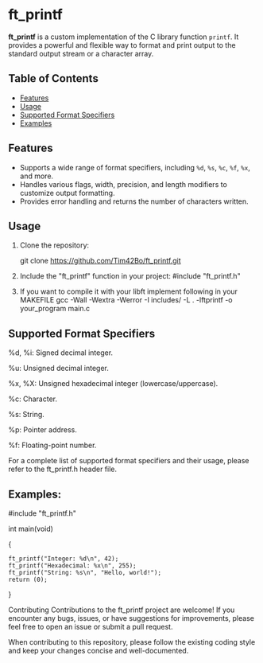 # ft_printf

**ft_printf** is a custom implementation of the C library function `printf`. It provides a powerful and flexible way to format and print output to the standard output stream or a character array.

## Table of Contents

- [Features](#features)
- [Usage](#usage)
- [Supported Format Specifiers](#supported-format-specifiers)
- [Examples](#examples)

## Features

- Supports a wide range of format specifiers, including `%d`, `%s`, `%c`, `%f`, `%x`, and more.
- Handles various flags, width, precision, and length modifiers to customize output formatting.
- Provides error handling and returns the number of characters written.

## Usage

1. Clone the repository:

   git clone https://github.com/Tim42Bo/ft_printf.git
   
2. Include the "ft_printf" function in your project:
   #include "ft_printf.h"
   
3. If you want to compile it with your libft implement following in your MAKEFILE
   gcc -Wall -Wextra -Werror -I includes/ -L . -lftprintf -o your_program main.c

## Supported Format Specifiers
%d, %i: Signed decimal integer.

%u: Unsigned decimal integer.

%x, %X: Unsigned hexadecimal integer (lowercase/uppercase).

%c: Character.

%s: String.

%p: Pointer address.

%f: Floating-point number.


For a complete list of supported format specifiers and their usage, please refer to the ft_printf.h header file.


## Examples:

#include "ft_printf.h"

int main(void)

{

    ft_printf("Integer: %d\n", 42);
    ft_printf("Hexadecimal: %x\n", 255);
    ft_printf("String: %s\n", "Hello, world!");
    return (0);
}

Contributing
Contributions to the ft_printf project are welcome! If you encounter any bugs, issues, or have suggestions for improvements, please feel free to open an issue or submit a pull request.

When contributing to this repository, please follow the existing coding style and keep your changes concise and well-documented.




